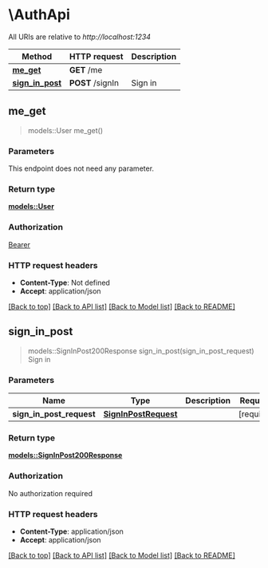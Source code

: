# \AuthApi

All URIs are relative to *http://localhost:1234*

Method | HTTP request | Description
------------- | ------------- | -------------
[**me_get**](AuthApi.md#me_get) | **GET** /me | 
[**sign_in_post**](AuthApi.md#sign_in_post) | **POST** /signIn | Sign in



## me_get

> models::User me_get()


### Parameters

This endpoint does not need any parameter.

### Return type

[**models::User**](User.md)

### Authorization

[Bearer](../README.md#Bearer)

### HTTP request headers

- **Content-Type**: Not defined
- **Accept**: application/json

[[Back to top]](#) [[Back to API list]](../README.md#documentation-for-api-endpoints) [[Back to Model list]](../README.md#documentation-for-models) [[Back to README]](../README.md)


## sign_in_post

> models::SignInPost200Response sign_in_post(sign_in_post_request)
Sign in

### Parameters


Name | Type | Description  | Required | Notes
------------- | ------------- | ------------- | ------------- | -------------
**sign_in_post_request** | [**SignInPostRequest**](SignInPostRequest.md) |  | [required] |

### Return type

[**models::SignInPost200Response**](_signIn_post_200_response.md)

### Authorization

No authorization required

### HTTP request headers

- **Content-Type**: application/json
- **Accept**: application/json

[[Back to top]](#) [[Back to API list]](../README.md#documentation-for-api-endpoints) [[Back to Model list]](../README.md#documentation-for-models) [[Back to README]](../README.md)

